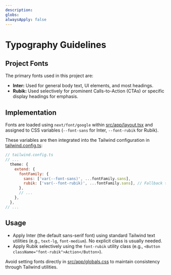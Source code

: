 ```yaml
---
description:
globs:
alwaysApply: false
---
```

# Typography Guidelines

## Project Fonts

The primary fonts used in this project are:

*   **Inter:** Used for general body text, UI elements, and most headings.
*   **Rubik:** Used selectively for prominent Calls-to-Action (CTAs) or specific display headings for emphasis.

## Implementation

Fonts are loaded using `next/font/google` within [src/app/layout.tsx](mdc:src/app/layout.tsx) and assigned to CSS variables (`--font-sans` for Inter, `--font-rubik` for Rubik).

These variables are then integrated into the Tailwind configuration in [tailwind.config.ts](mdc:tailwind.config.ts):

```javascript
// tailwind.config.ts
// ...
  theme: {
    extend: {
      fontFamily: {
        sans: ['var(--font-sans)', ...fontFamily.sans],
        rubik: ['var(--font-rubik)', ...fontFamily.sans], // Fallback to sans
      },
      // ...
    },
  },
// ...
```

## Usage

*   Apply Inter (the default sans-serif font) using standard Tailwind text utilities (e.g., `text-lg`, `font-medium`). No explicit class is usually needed.
*   Apply Rubik selectively using the `font-rubik` utility class (e.g., `<Button className="font-rubik">Action</Button>`).

Avoid setting fonts directly in [src/app/globals.css](mdc:src/app/globals.css) to maintain consistency through Tailwind utilities.
